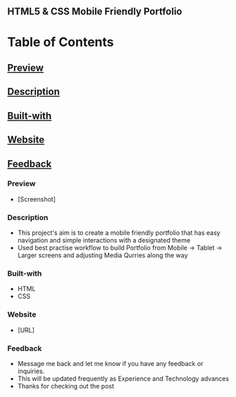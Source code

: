 ## HTML5 & CSS Mobile Friendly Portfolio

# Table of Contents

## [Preview](#Preview)

## [Description](#Description)

## [Built-with](#Built-with)

## [Website](#Website)

## [Feedback](#Feedback)

### Preview

- [Screenshot]

### Description

- This project's aim is to create a mobile friendly portfolio that has easy navigation and simple interactions with a designated theme
- Used best practise workflow to build Portfolio from Mobile -> Tablet -> Larger screens and adjusting Media Qurries along the way

### Built-with

- HTML
- CSS

### Website

- [URL]

### Feedback

- Message me back and let me know if you have any feedback or inquiries.
- This will be updated frequently as Experience and Technology advances
- Thanks for checking out the post
